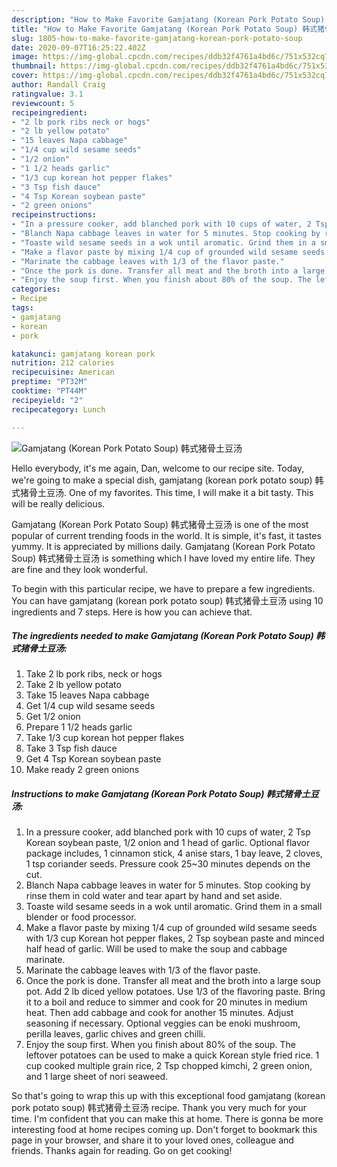 ```yaml
---
description: "How to Make Favorite Gamjatang (Korean Pork Potato Soup) 韩式猪骨土豆汤"
title: "How to Make Favorite Gamjatang (Korean Pork Potato Soup) 韩式猪骨土豆汤"
slug: 1805-how-to-make-favorite-gamjatang-korean-pork-potato-soup
date: 2020-09-07T16:25:22.402Z
image: https://img-global.cpcdn.com/recipes/ddb32f4761a4bd6c/751x532cq70/gamjatang-korean-pork-potato-soup-韩式猪骨土豆汤-recipe-main-photo.jpg
thumbnail: https://img-global.cpcdn.com/recipes/ddb32f4761a4bd6c/751x532cq70/gamjatang-korean-pork-potato-soup-韩式猪骨土豆汤-recipe-main-photo.jpg
cover: https://img-global.cpcdn.com/recipes/ddb32f4761a4bd6c/751x532cq70/gamjatang-korean-pork-potato-soup-韩式猪骨土豆汤-recipe-main-photo.jpg
author: Randall Craig
ratingvalue: 3.1
reviewcount: 5
recipeingredient:
- "2 lb pork ribs neck or hogs"
- "2 lb yellow potato"
- "15 leaves Napa cabbage"
- "1/4 cup wild sesame seeds"
- "1/2 onion"
- "1 1/2 heads garlic"
- "1/3 cup korean hot pepper flakes"
- "3 Tsp fish dauce"
- "4 Tsp Korean soybean paste"
- "2 green onions"
recipeinstructions:
- "In a pressure cooker, add blanched pork with 10 cups of water, 2 Tsp Korean soybean paste, 1/2 onion and 1 head of garlic. Optional flavor package includes, 1 cinnamon stick, 4 anise stars, 1 bay leave, 2 cloves, 1 tsp coriander seeds. Pressure cook 25~30 minutes depends on the cut."
- "Blanch Napa cabbage leaves in water for 5 minutes. Stop cooking by rinse them in cold water and tear apart by hand and set aside."
- "Toaste wild sesame seeds in a wok until aromatic. Grind them in a small blender or food processor."
- "Make a flavor paste by mixing 1/4 cup of grounded wild sesame seeds with 1/3 cup Korean hot pepper flakes, 2 Tsp soybean paste and minced half head of garlic. Will be used to make the soup and cabbage marinate."
- "Marinate the cabbage leaves with 1/3 of the flavor paste."
- "Once the pork is done. Transfer all meat and the broth into a large soup pot. Add 2 lb diced yellow potatoes. Use 1/3 of the flavoring paste. Bring it to a boil and reduce to simmer and cook for 20 minutes in medium heat. Then add cabbage and cook for another 15 minutes. Adjust seasoning if necessary. Optional veggies can be enoki mushroom, perilla leaves, garlic chives and green chilli."
- "Enjoy the soup first. When you finish about 80% of the soup. The leftover potatoes can be used to make a quick Korean style fried rice. 1 cup cooked multiple grain rice, 2 Tsp chopped kimchi, 2 green onion, and 1 large sheet of nori seaweed."
categories:
- Recipe
tags:
- gamjatang
- korean
- pork

katakunci: gamjatang korean pork 
nutrition: 212 calories
recipecuisine: American
preptime: "PT32M"
cooktime: "PT44M"
recipeyield: "2"
recipecategory: Lunch

---
```



![Gamjatang (Korean Pork Potato Soup) 韩式猪骨土豆汤](https://img-global.cpcdn.com/recipes/ddb32f4761a4bd6c/751x532cq70/gamjatang-korean-pork-potato-soup-韩式猪骨土豆汤-recipe-main-photo.jpg)

Hello everybody, it's me again, Dan, welcome to our recipe site. Today, we're going to make a special dish, gamjatang (korean pork potato soup) 韩式猪骨土豆汤. One of my favorites. This time, I will make it a bit tasty. This will be really delicious.



Gamjatang (Korean Pork Potato Soup) 韩式猪骨土豆汤 is one of the most popular of current trending foods in the world. It is simple, it's fast, it tastes yummy. It is appreciated by millions daily. Gamjatang (Korean Pork Potato Soup) 韩式猪骨土豆汤 is something which I have loved my entire life. They are fine and they look wonderful.


To begin with this particular recipe, we have to prepare a few ingredients. You can have gamjatang (korean pork potato soup) 韩式猪骨土豆汤 using 10 ingredients and 7 steps. Here is how you can achieve that.

<!--inarticleads1-->

##### The ingredients needed to make Gamjatang (Korean Pork Potato Soup) 韩式猪骨土豆汤:

1. Take 2 lb pork ribs, neck or hogs
1. Take 2 lb yellow potato
1. Take 15 leaves Napa cabbage
1. Get 1/4 cup wild sesame seeds
1. Get 1/2 onion
1. Prepare 1 1/2 heads garlic
1. Take 1/3 cup korean hot pepper flakes
1. Take 3 Tsp fish dauce
1. Get 4 Tsp Korean soybean paste
1. Make ready 2 green onions




<!--inarticleads2-->

##### Instructions to make Gamjatang (Korean Pork Potato Soup) 韩式猪骨土豆汤:

1. In a pressure cooker, add blanched pork with 10 cups of water, 2 Tsp Korean soybean paste, 1/2 onion and 1 head of garlic. Optional flavor package includes, 1 cinnamon stick, 4 anise stars, 1 bay leave, 2 cloves, 1 tsp coriander seeds. Pressure cook 25~30 minutes depends on the cut.
1. Blanch Napa cabbage leaves in water for 5 minutes. Stop cooking by rinse them in cold water and tear apart by hand and set aside.
1. Toaste wild sesame seeds in a wok until aromatic. Grind them in a small blender or food processor.
1. Make a flavor paste by mixing 1/4 cup of grounded wild sesame seeds with 1/3 cup Korean hot pepper flakes, 2 Tsp soybean paste and minced half head of garlic. Will be used to make the soup and cabbage marinate.
1. Marinate the cabbage leaves with 1/3 of the flavor paste.
1. Once the pork is done. Transfer all meat and the broth into a large soup pot. Add 2 lb diced yellow potatoes. Use 1/3 of the flavoring paste. Bring it to a boil and reduce to simmer and cook for 20 minutes in medium heat. Then add cabbage and cook for another 15 minutes. Adjust seasoning if necessary. Optional veggies can be enoki mushroom, perilla leaves, garlic chives and green chilli.
1. Enjoy the soup first. When you finish about 80% of the soup. The leftover potatoes can be used to make a quick Korean style fried rice. 1 cup cooked multiple grain rice, 2 Tsp chopped kimchi, 2 green onion, and 1 large sheet of nori seaweed.




So that's going to wrap this up with this exceptional food gamjatang (korean pork potato soup) 韩式猪骨土豆汤 recipe. Thank you very much for your time. I'm confident that you can make this at home. There is gonna be more interesting food at home recipes coming up. Don't forget to bookmark this page in your browser, and share it to your loved ones, colleague and friends. Thanks again for reading. Go on get cooking!
